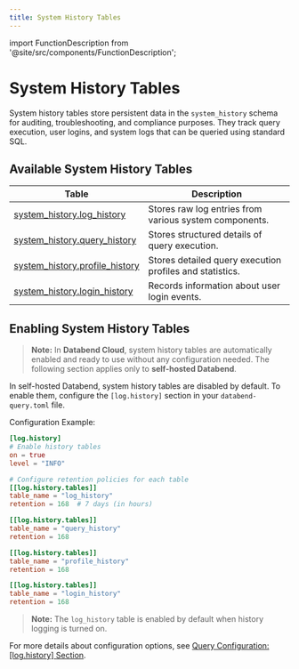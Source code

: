 ```yaml
---
title: System History Tables
---
```


import FunctionDescription from '@site/src/components/FunctionDescription';

<FunctionDescription description="Introduced or updated: v1.2.752"/>

# System History Tables

System history tables store persistent data in the `system_history` schema for auditing, troubleshooting, and compliance purposes. They track query execution, user logins, and system logs that can be queried using standard SQL.

## Available System History Tables

| Table                                               | Description                                                     |
|-----------------------------------------------------|-----------------------------------------------------------------|
| [system_history.log_history](log-history.md)        | Stores raw log entries from various system components.          |
| [system_history.query_history](query-history.md)    | Stores structured details of query execution.                   |
| [system_history.profile_history](profile-history.md)| Stores detailed query execution profiles and statistics.        |
| [system_history.login_history](login-history.md)    | Records information about user login events.                    |

## Enabling System History Tables

> **Note:** In **Databend Cloud**, system history tables are automatically enabled and ready to use without any configuration needed. The following section applies only to **self-hosted Databend**.

In self-hosted Databend, system history tables are disabled by default. To enable them, configure the `[log.history]` section in your `databend-query.toml` file.

Configuration Example:

```toml
[log.history]
# Enable history tables
on = true
level = "INFO"

# Configure retention policies for each table
[[log.history.tables]]
table_name = "log_history"
retention = 168  # 7 days (in hours)

[[log.history.tables]]
table_name = "query_history"
retention = 168

[[log.history.tables]]
table_name = "profile_history"
retention = 168

[[log.history.tables]]
table_name = "login_history"
retention = 168
```

> **Note:** The `log_history` table is enabled by default when history logging is turned on.


For more details about configuration options, see [Query Configuration: [log.history] Section](/guides/deploy/references/node-config/query-config#loghistory-section).
